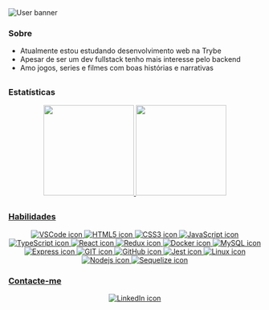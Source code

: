 <img src="https://user-images.githubusercontent.com/99993116/199120476-2a30b4cc-965a-40bd-aacd-5a10f82bf53c.png" alt="User banner" />

### Sobre
- Atualmente estou estudando desenvolvimento web na Trybe
- Apesar de ser um dev fullstack tenho mais interesse pelo backend
- Amo jogos, series e filmes com boas histórias e narrativas


##
### Estatísticas

<div style="display: inline_block" align="center">
  <a href="https://github.com/Pedro-28">
  <img height="180em" src="https://github-readme-stats.vercel.app/api?username=Pedro-28&show_icons=true&theme=midnight-purple&include_all_commits=true&count_private=true"/>
  <img height="180em" src="https://github-readme-stats.vercel.app/api/top-langs/?username=Pedro-28&layout=compact&langs_count=7&theme=midnight-purple"/>
</div>

##
### Habilidades
  
<div style="display: inline_block" align="center">
  <img src="https://img.shields.io/badge/VSCode-0078D4?style=for-the-badge&logo=visual%20studio%20code&logoColor=white" alt="VSCode icon"/>
  <img src="https://img.shields.io/badge/HTML5-E34F26?style=for-the-badge&logo=html5&logoColor=white" alt="HTML5 icon"/>
  <img src="https://img.shields.io/badge/CSS3-1572B6?style=for-the-badge&logo=css3&logoColor=white" alt="CSS3 icon"/>
  <img src="https://img.shields.io/badge/JavaScript-323330?style=for-the-badge&logo=javascript&logoColor=F7DF1E" alt="JavaScript icon"/>
  <img src="https://img.shields.io/badge/TypeScript-007ACC?style=for-the-badge&logo=typescript&logoColor=white" alt="TypeScript icon"/>
  <img src="https://img.shields.io/badge/React-20232A?style=for-the-badge&logo=react&logoColor=61DAFB" alt="React icon"/>
  <img src="https://img.shields.io/badge/Redux-593D88?style=for-the-badge&logo=redux&logoColor=white" alt="Redux icon"/>
  <img src="https://img.shields.io/badge/Docker-2CA5E0?style=for-the-badge&logo=docker&logoColor=white" alt="Docker icon"/>
  <img src="https://img.shields.io/badge/MySQL-005C84?style=for-the-badge&logo=mysql&logoColor=white" alt="MySQL icon"/>
  <img src="https://img.shields.io/badge/Express.js-000000?style=for-the-badge&logo=express&logoColor=white" alt="Express icon"/>
  <img src="https://img.shields.io/badge/GIT-E44C30?style=for-the-badge&logo=git&logoColor=white" alt="GIT icon"/>
  <img src="https://img.shields.io/badge/GitHub-100000?style=for-the-badge&logo=github&logoColor=white" alt="GitHub icon"/>
  <img src="https://img.shields.io/badge/Jest-C21325?style=for-the-badge&logo=jest&logoColor=white" alt="Jest icon"/>
  <img src="https://img.shields.io/badge/Linux-FCC624?style=for-the-badge&logo=linux&logoColor=black" alt="Linux icon"/>
  <img src="https://img.shields.io/badge/Node.js-339933?style=for-the-badge&logo=nodedotjs&logoColor=white" alt="Nodejs icon"/>
  <img src="https://img.shields.io/badge/Sequelize-52B0E7?style=for-the-badge&logo=Sequelize&logoColor=white" alt="Sequelize icon"/>
</div>
  
### Contacte-me
  
  <div align="center">  
    <a href="https://www.linkedin.com/in/pedro-dias-6b1084242/" target="blank">
      <img src="https://img.shields.io/badge/LinkedIn-0077B5?style=for-the-badge&logo=linkedin&logoColor=white" alt="LinkedIn icon"/>
    </a>
  </div>
